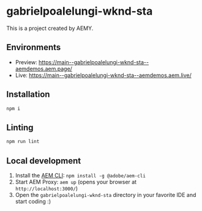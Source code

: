 # gabrielpoalelungi-wknd-sta

This is a project created by AEMY.

## Environments

- Preview: https://main--gabrielpoalelungi-wknd-sta--aemdemos.aem.page/
- Live: https://main--gabrielpoalelungi-wknd-sta--aemdemos.aem.live/

## Installation

```sh
npm i
```

## Linting

```sh
npm run lint
```

## Local development

1. Install the [AEM CLI](https://github.com/adobe/helix-cli): `npm install -g @adobe/aem-cli`
1. Start AEM Proxy: `aem up` (opens your browser at `http://localhost:3000/`)
1. Open the `gabrielpoalelungi-wknd-sta` directory in your favorite IDE and start coding :)